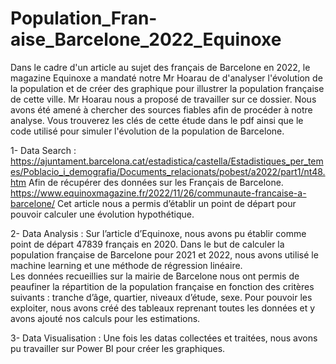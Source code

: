 # Population_Fran-aise_Barcelone_2022_Equinoxe

Dans le cadre d'un article au sujet des français de Barcelone en 2022, le magazine Equinoxe a mandaté notre Mr Hoarau de d'analyser l'évolution de la population et de créer des graphique pour illustrer la population française de cette ville.
Mr Hoarau nous a proposé de travailler sur ce dossier. Nous avons été amené à chercher des sources fiables afin de procéder à notre analyse. 
Vous trouverez les clés de cette étude dans le pdf ainsi que le code utilisé pour simuler l'évolution de la population de Barcelone. 

1- Data Search : 
https://ajuntament.barcelona.cat/estadistica/castella/Estadistiques_per_temes/Poblacio_i_demografia/Documents_relacionats/pobest/a2022/part1/nt48.htm 
Afin de récupérer des données sur les Français de Barcelone.
https://www.equinoxmagazine.fr/2022/11/26/communaute-francaise-a-barcelone/
Cet article nous a permis d’établir un point de départ pour pouvoir calculer une évolution hypothétique. 

2- Data Analysis : 
Sur l’article d’Equinoxe, nous avons pu établir comme point de départ 47839 français en 2020. Dans le but de calculer la population française de Barcelone pour 2021 et 2022, nous avons utilisé le machine learning et une méthode de régression linéaire.  
Les données recueillies sur la mairie de Barcelone nous ont permis de peaufiner la répartition de la population française en fonction des critères suivants :
tranche d’âge,
quartier,
niveaux d’étude, 
sexe.
	Pour pouvoir les exploiter, nous avons créé des tableaux reprenant toutes les données et y avons ajouté nos calculs pour les estimations. 

3- Data Visualisation : 
Une fois les datas collectées et traitées, nous avons pu travailler sur Power BI pour créer les graphiques.

